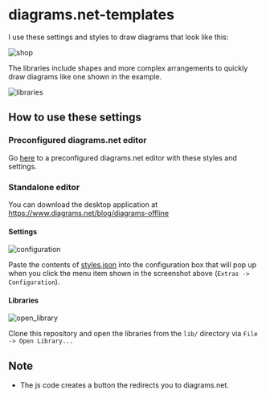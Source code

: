 # diagrams.net-templates

I use these settings and styles to draw diagrams that look like this:

![shop](https://user-images.githubusercontent.com/126756/158420559-96847226-05d5-43f6-a0b8-7c0d8818cabe.svg)

The libraries include shapes and more complex arrangements to quickly draw diagrams like one shown in the example.

![libraries](https://user-images.githubusercontent.com/126756/158421025-63e2dcf0-f1fa-407f-8b91-bc0485151144.png)


## How to use these settings

### Preconfigured diagrams.net editor

Go [here](https://app.diagrams.net/?splash=0&libs=general;basic;arrows2&clibs=Uhttps://raw.githubusercontent.com/mbskl2/diagrams.net-templates/main/lib/Lasssim%20Primitives.xml;Uhttps://raw.githubusercontent.com/mbskl2/diagrams.net-templates/main/lib/Lasssim%20Arrangements.xml#) to a preconfigured diagrams.net editor with these styles and settings.

### Standalone editor

You can download the desktop application at https://www.diagrams.net/blog/diagrams-offline

#### Settings

![configuration](https://user-images.githubusercontent.com/126756/158422571-183b077a-fad8-439e-b372-1ecc72619841.png)

Paste the contents of [styles.json](config/styles.json) into the configuration box that will pop up when you click the menu item shown in the screenshot above (`Extras -> Configuration`).

#### Libraries 

![open_library](https://user-images.githubusercontent.com/126756/158423734-a2669518-ce08-4046-b208-700e87fedcc7.png)

Clone this repository and open the libraries from the `lib/` directory via `File -> Open Library...`

## Note

* The js code creates a button the redirects you to diagrams.net.


